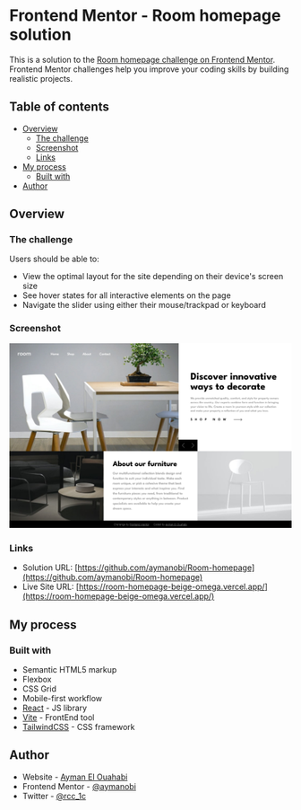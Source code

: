 # Frontend Mentor - Room homepage solution

This is a solution to the [Room homepage challenge on Frontend Mentor](https://www.frontendmentor.io/challenges/room-homepage-BtdBY_ENq). Frontend Mentor challenges help you improve your coding skills by building realistic projects. 

## Table of contents

- [Overview](#overview)
  - [The challenge](#the-challenge)
  - [Screenshot](#screenshot)
  - [Links](#links)
- [My process](#my-process)
  - [Built with](#built-with)
- [Author](#author)

## Overview

### The challenge

Users should be able to:

- View the optimal layout for the site depending on their device's screen size
- See hover states for all interactive elements on the page
- Navigate the slider using either their mouse/trackpad or keyboard

### Screenshot

![](./room.png)

### Links

- Solution URL: [https://github.com/aymanobi/Room-homepage](https://github.com/aymanobi/Room-homepage)
- Live Site URL: [https://room-homepage-beige-omega.vercel.app/](https://room-homepage-beige-omega.vercel.app/)

## My process

### Built with

- Semantic HTML5 markup
- Flexbox
- CSS Grid
- Mobile-first workflow
- [React](https://reactjs.org/) - JS library
- [Vite](https://vitejs.dev/guide/) - FrontEnd tool
- [TailwindCSS](https://tailwindcss.com/docs/installation) - CSS framework

## Author

- Website - [Ayman El Ouahabi](https://aymanel.netlify.app/)
- Frontend Mentor - [@aymanobi](https://www.frontendmentor.io/profile/aymanobi)
- Twitter - [@rcc_1c](https://www.twitter.com/rcc_1c)

